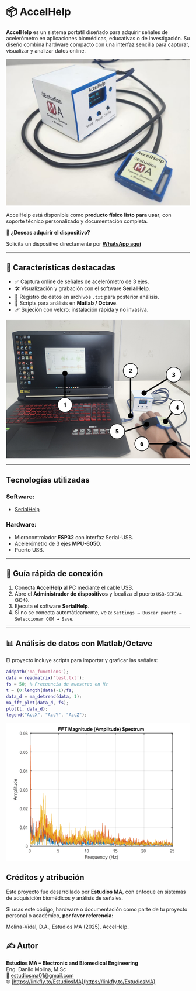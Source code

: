 # 📦 AccelHelp

**AccelHelp** es un sistema portátil diseñado para adquirir señales de acelerómetro en aplicaciones biomédicas, educativas o de investigación. Su diseño combina hardware compacto con una interfaz sencilla para capturar, visualizar y analizar datos online.

![Product](img/Product.png)

AccelHelp está disponible como **producto físico listo para usar**, con soporte técnico personalizado y documentación completa.

📲 **¿Deseas adquirir el dispositivo?**  

Solicita un dispositivo directamente por [**WhatsApp aquí**](https://wa.me/593979287659?text=Hola%21+Deseo+adquirir+el+dispositivo+%2AAccelHelp)

---

## 🚀 Características destacadas

- ✅ Captura online de señales de acelerómetro de 3 ejes.
- 🛠️ Visualización y grabación con el software **SerialHelp**.
- 💾 Registro de datos en archivos `.txt` para posterior análisis.
- 🧪 Scripts para análisis en **Matlab / Octave**.
- 🩹 Sujeción con velcro: instalación rápida y no invasiva.

![System](img/System.png)

---

## Tecnologías utilizadas

### Software:
- [SerialHelp](https://github.com/estudiosma/serialhelp)

### Hardware:
- Microcontrolador **ESP32** con interfaz Serial-USB.
- Acelerómetro de 3 ejes **MPU-6050**.
- Puerto USB.

---

## 🔌 Guía rápida de conexión

1. Conecta **AccelHelp** al PC mediante el cable USB.
2. Abre el **Administrador de dispositivos** y localiza el puerto `USB-SERIAL CH340`.
3. Ejecuta el software **SerialHelp**.
4. Si no se conecta automáticamente, ve a:
   `Settings → Buscar puerto → Seleccionar COM → Save`.

---

## 📊 Análisis de datos con Matlab/Octave

El proyecto incluye scripts para importar y graficar las señales:

```matlab
addpath('ma_functions');
data = readmatrix('test.txt');
fs = 50; % Frecuencia de muestreo en Hz
t = (0:length(data)-1)/fs;
data_d = ma_detrend(data, 1);
ma_fft_plot(data_d, fs);
plot(t, data_d);
legend("AccX", "AccY", "AccZ");
```
![System](img/FFT.png)



## Créditos y atribución

Este proyecto fue desarrollado por **Estudios MA**, con enfoque en sistemas de adquisición biomédicos y análisis de señales.

Si usas este código, hardware o documentación como parte de tu proyecto personal o académico, **por favor referencia:**

Molina-Vidal, D.A., Estudios MA (2025). AccelHelp.

## ✍️ Autor

**Estudios MA – Electronic and Biomedical Engineering**  
Eng. Danilo Molina, M.Sc  
📧 estudiosma01@gmail.com  
🌐 [https://linkfly.to/EstudiosMA](https://linkfly.to/EstudiosMA)